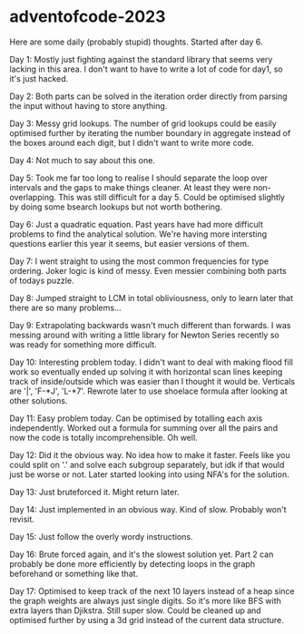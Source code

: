 # adventofcode-2023

Here are some daily (probably stupid) thoughts. Started after day 6. 

Day 1:
Mostly just fighting against the standard library that seems very lacking in this area.
I don't want to have to write a lot of code for day1, so it's just hacked.

Day 2:
Both parts can be solved in the iteration order directly from parsing the input without having to store anything.

Day 3:
Messy grid lookups. The number of grid lookups could be easily optimised further by iterating the number boundary in aggregate instead of the boxes around each digit, but I didn't want to write more code.

Day 4:
Not much to say about this one.

Day 5:
Took me far too long to realise I should separate the loop over intervals and the gaps to make things cleaner. At least they were non-overlapping. This was still difficult for a day 5. Could be optimised slightly by doing some bsearch lookups but not worth bothering.

Day 6:
Just a quadratic equation. Past years have had more difficult problems to find the analytical solution. We're having more intersting questions earlier this year it seems, but easier versions of them.

Day 7:
I went straight to using the most common frequencies for type ordering. Joker logic is kind of messy. Even messier combining both parts of todays puzzle.

Day 8:
Jumped straight to LCM in total obliviousness, only to learn later that there are so many problems...

Day 9:
Extrapolating backwards wasn't much different than forwards. I was messing around with writing a little library for Newton Series recently so was ready for something more difficult.

Day 10:
Interesting problem today. I didn't want to deal with making flood fill work so eventually ended up solving it with horizontal scan lines keeping track of inside/outside which was easier than I thought it would be. Verticals are '|', 'F-*J', 'L-*7'. Rewrote later to use shoelace formula after looking at other solutions.

Day 11:
Easy problem today. Can be optimised by totalling each axis independently. Worked out a formula for summing over all the pairs and now the code is totally incomprehensible. Oh well.

Day 12:
Did it the obvious way. No idea how to make it faster. Feels like you could split on '.' and solve each subgroup separately, but idk if that would just be worse or not. Later started looking into using NFA's for the solution.

Day 13:
Just bruteforced it. Might return later.

Day 14:
Just implemented in an obvious way. Kind of slow. Probably won't revisit.

Day 15:
Just follow the overly wordy instructions. 

Day 16:
Brute forced again, and it's the slowest solution yet. Part 2 can probably be done more efficiently by detecting loops in the graph beforehand or something like that.

Day 17:
Optimised to keep track of the next 10 layers instead of a heap since the graph weights are always just single digits. So it's more like BFS with extra layers than Djikstra. Still super slow. Could be cleaned up and optimised further by using a 3d grid instead of the current data structure.